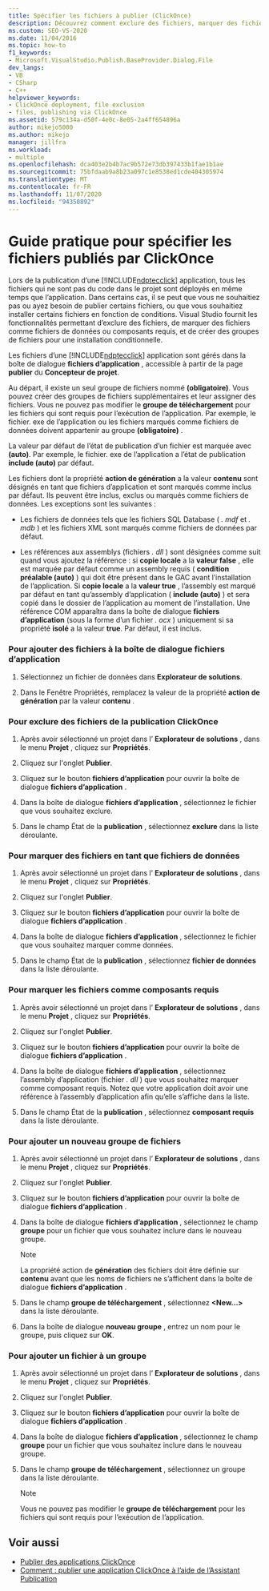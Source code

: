 ```yaml
---
title: Spécifier les fichiers à publier (ClickOnce)
description: Découvrez comment exclure des fichiers, marquer des fichiers comme des fichiers de données ou des composants requis, et créer des groupes pour une installation conditionnelle pour une application ClickOnce.
ms.custom: SEO-VS-2020
ms.date: 11/04/2016
ms.topic: how-to
f1_keywords:
- Microsoft.VisualStudio.Publish.BaseProvider.Dialog.File
dev_langs:
- VB
- CSharp
- C++
helpviewer_keywords:
- ClickOnce deployment, file exclusion
- files, publishing via ClickOnce
ms.assetid: 579c134a-d50f-4e0c-8e05-2a4ff654896a
author: mikejo5000
ms.author: mikejo
manager: jillfra
ms.workload:
- multiple
ms.openlocfilehash: dca403e2b4b7ac9b572e73db397433b1fae1b1ae
ms.sourcegitcommit: 75bfdaab9a8b23a097c1e8538ed1cde404305974
ms.translationtype: MT
ms.contentlocale: fr-FR
ms.lasthandoff: 11/07/2020
ms.locfileid: "94350892"
---
```

# <a name="how-to-specify-which-files-are-published-by-clickonce"></a>Guide pratique pour spécifier les fichiers publiés par ClickOnce
Lors de la publication d’une [!INCLUDE[ndptecclick](../deployment/includes/ndptecclick_md.md)] application, tous les fichiers qui ne sont pas du code dans le projet sont déployés en même temps que l’application. Dans certains cas, il se peut que vous ne souhaitiez pas ou ayez besoin de publier certains fichiers, ou que vous souhaitiez installer certains fichiers en fonction de conditions. Visual Studio fournit les fonctionnalités permettant d’exclure des fichiers, de marquer des fichiers comme fichiers de données ou composants requis, et de créer des groupes de fichiers pour une installation conditionnelle.

 Les fichiers d’une [!INCLUDE[ndptecclick](../deployment/includes/ndptecclick_md.md)] application sont gérés dans la boîte de dialogue **fichiers d’application** , accessible à partir de la page **publier** du **Concepteur de projet**.

 Au départ, il existe un seul groupe de fichiers nommé **(obligatoire)**. Vous pouvez créer des groupes de fichiers supplémentaires et leur assigner des fichiers. Vous ne pouvez pas modifier le **groupe de téléchargement** pour les fichiers qui sont requis pour l’exécution de l’application. Par exemple, le fichier. exe de l’application ou les fichiers marqués comme fichiers de données doivent appartenir au groupe **(obligatoire)** .

 La valeur par défaut de l’état de publication d’un fichier est marquée avec **(auto)**. Par exemple, le fichier. exe de l’application a l’état de publication **include (auto)** par défaut.

 Les fichiers dont la propriété **action de génération** a la valeur **contenu** sont désignés en tant que fichiers d’application et sont marqués comme inclus par défaut. Ils peuvent être inclus, exclus ou marqués comme fichiers de données. Les exceptions sont les suivantes :

- Les fichiers de données tels que les fichiers SQL Database ( *. mdf* et *. mdb* ) et les fichiers XML sont marqués comme fichiers de données par défaut.

- Les références aux assemblys (fichiers *. dll* ) sont désignées comme suit quand vous ajoutez la référence : si **copie locale** a la **valeur false** , elle est marquée par défaut comme un assembly requis ( **condition préalable (auto)** ) qui doit être présent dans le GAC avant l’installation de l’application. Si **copie locale** a la **valeur true** , l’assembly est marqué par défaut en tant qu’assembly d’application ( **include (auto)** ) et sera copié dans le dossier de l’application au moment de l’installation. Une référence COM apparaîtra dans la boîte de dialogue **fichiers d’application** (sous la forme d’un fichier *. ocx* ) uniquement si sa propriété **isolé** a la valeur **true**. Par défaut, il est inclus.

### <a name="to-add-files-to-the-application-files-dialog-box"></a>Pour ajouter des fichiers à la boîte de dialogue fichiers d’application

1. Sélectionnez un fichier de données dans **Explorateur de solutions**.

2. Dans le Fenêtre Propriétés, remplacez la valeur de la propriété **action de génération** par la valeur **contenu** .

### <a name="to-exclude-files-from-clickonce-publishing"></a>Pour exclure des fichiers de la publication ClickOnce

1. Après avoir sélectionné un projet dans l’ **Explorateur de solutions** , dans le menu **Projet** , cliquez sur **Propriétés**.

2. Cliquez sur l'onglet **Publier**.

3. Cliquez sur le bouton **fichiers d’application** pour ouvrir la boîte de dialogue **fichiers d’application** .

4. Dans la boîte de dialogue **fichiers d’application** , sélectionnez le fichier que vous souhaitez exclure.

5. Dans le champ État de la **publication** , sélectionnez **exclure** dans la liste déroulante.

### <a name="to-mark-files-as-data-files"></a>Pour marquer des fichiers en tant que fichiers de données

1. Après avoir sélectionné un projet dans l’ **Explorateur de solutions** , dans le menu **Projet** , cliquez sur **Propriétés**.

2. Cliquez sur l'onglet **Publier**.

3. Cliquez sur le bouton **fichiers d’application** pour ouvrir la boîte de dialogue **fichiers d’application** .

4. Dans la boîte de dialogue **fichiers d’application** , sélectionnez le fichier que vous souhaitez marquer comme données.

5. Dans le champ État de la **publication** , sélectionnez **fichier de données** dans la liste déroulante.

### <a name="to-mark-files-as-prerequisites"></a>Pour marquer les fichiers comme composants requis

1. Après avoir sélectionné un projet dans l’ **Explorateur de solutions** , dans le menu **Projet** , cliquez sur **Propriétés**.

2. Cliquez sur l'onglet **Publier**.

3. Cliquez sur le bouton **fichiers d’application** pour ouvrir la boîte de dialogue **fichiers d’application** .

4. Dans la boîte de dialogue **fichiers d’application** , sélectionnez l’assembly d’application (fichier *. dll* ) que vous souhaitez marquer comme composant requis. Notez que votre application doit avoir une référence à l’assembly d’application afin qu’elle s’affiche dans la liste.

5. Dans le champ État de la **publication** , sélectionnez **composant requis** dans la liste déroulante.

### <a name="to-add-a-new-file-group"></a>Pour ajouter un nouveau groupe de fichiers

1. Après avoir sélectionné un projet dans l’ **Explorateur de solutions** , dans le menu **Projet** , cliquez sur **Propriétés**.

2. Cliquez sur l'onglet **Publier**.

3. Cliquez sur le bouton **fichiers d’application** pour ouvrir la boîte de dialogue **fichiers d’application** .

4. Dans la boîte de dialogue **fichiers d’application** , sélectionnez le champ **groupe** pour un fichier que vous souhaitez inclure dans le nouveau groupe.

    > [!NOTE]
    > La propriété action de **génération** des fichiers doit être définie sur **contenu** avant que les noms de fichiers ne s’affichent dans la boîte de dialogue **fichiers d’application** .

5. Dans le champ **groupe de téléchargement** , sélectionnez **\<New...>** dans la liste déroulante.

6. Dans la boîte de dialogue **nouveau groupe** , entrez un nom pour le groupe, puis cliquez sur **OK**.

### <a name="to-add-a-file-to-a-group"></a>Pour ajouter un fichier à un groupe

1. Après avoir sélectionné un projet dans l’ **Explorateur de solutions** , dans le menu **Projet** , cliquez sur **Propriétés**.

2. Cliquez sur l'onglet **Publier**.

3. Cliquez sur le bouton **fichiers d’application** pour ouvrir la boîte de dialogue **fichiers d’application** .

4. Dans la boîte de dialogue **fichiers d’application** , sélectionnez le champ **groupe** pour un fichier que vous souhaitez inclure dans le nouveau groupe.

5. Dans le champ **groupe de téléchargement** , sélectionnez un groupe dans la liste déroulante.

    > [!NOTE]
    > Vous ne pouvez pas modifier le **groupe de téléchargement** pour les fichiers qui sont requis pour l’exécution de l’application.

## <a name="see-also"></a>Voir aussi
- [Publier des applications ClickOnce](../deployment/publishing-clickonce-applications.md)
- [Comment : publier une application ClickOnce à l’aide de l’Assistant Publication](../deployment/how-to-publish-a-clickonce-application-using-the-publish-wizard.md)